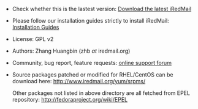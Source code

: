 
* Check whether this is the lastest version:
  [Download the latest iRedMail](http://www.iredmail.org/download.html)

* Please follow our installation guides strictly to install iRedMail:
  [Installation Guides](http://www.iredmail.org/docs/)

* License: GPL v2

* Authors: Zhang Huangbin (zhb _at_ iredmail.org)

* Community, bug report, feature requests:
  [online support forum](http://www.iredmail.org/forum/)

* Source packages patched or modified for RHEL/CentOS can be download here:
  http://www.iredmail.org/yum/srpms/

    Other packages not listed in above directory are all fetched from EPEL
    repository: http://fedoraproject.org/wiki/EPEL
